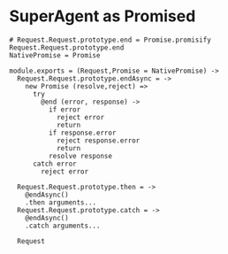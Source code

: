 SuperAgent as Promised
======================

    # Request.Request.prototype.end = Promise.promisify Request.Request.prototype.end
    NativePromise = Promise

    module.exports = (Request,Promise = NativePromise) ->
      Request.Request.prototype.endAsync = ->
        new Promise (resolve,reject) =>
          try
            @end (error, response) ->
              if error
                reject error
                return
              if response.error
                reject response.error
                return
              resolve response
          catch error
            reject error

      Request.Request.prototype.then = ->
        @endAsync()
        .then arguments...
      Request.Request.prototype.catch = ->
        @endAsync()
        .catch arguments...

      Request
